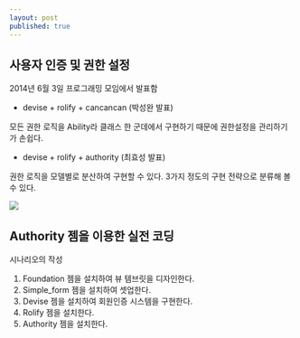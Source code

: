 ```yaml
---
layout: post
published: true
---
```


## 사용자 인증 및 권한 설정

2014년 6월 3일 프로그래밍 모임에서 발표함

* devise + rolify + cancancan (박성완 발표)

모든 권한 로직을 Ability라 클래스 한 군데에서 구현하기 때문에 권한설정을 관리하기가 손쉽다.

* devise + rolify + authority (최효성 발표)

권한 로직을 모델별로 분산하여 구현할 수 있다. 3가지 정도의 구현 전략으로 분류해 볼 수 있다. 

![](http://i1373.photobucket.com/albums/ag392/rorlab/Photobucket%20Desktop%20-%20RORLAB/exploring_devise/authority_strategy_zpsa6415ee4.png)

## Authority 젬을 이용한 실전 코딩

시나리오의 작성

1. Foundation 젬을 설치하여 뷰 템브릿을 디자인한다.
2. Simple_form 젬을 설치하여 셋업한다. 
3. Devise 젬을 설치하여 회원인증 시스템을 구현한다. 
4. Rolify 젬을 설치한다.
5. Authority 젬을 설치한다. 



